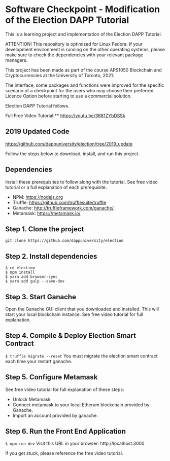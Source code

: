 # Software Checkpoint - Modification of the Election DAPP Tutorial
This is a learning project and implementation of the Election DAPP Tutorial.

ATTENTION! This repository is optimized for Linux Fedora. If your development environment is running on the other operating systems, please make sure to check the dependencies with your relevant package managers.

This project has been made as part of the course APS1050 Blockchain and Cryptocurrencies at the University of Toronto, 2021.

The interface, some packages and functions were improved for the specific scenario of a checkpoint for the users who may choose their preferred Licence Option before starting to use a commercial solution.

Election DAPP Tutorial follows.

Full Free Video Tutorial:**
https://youtu.be/3681ZYbDSSk

## 2019 Updated Code
https://github.com/dappuniversity/election/tree/2019_update

Follow the steps below to download, install, and run this project.

## Dependencies
Install these prerequisites to follow along with the tutorial. See free video tutorial or a full explanation of each prerequisite.
- NPM: https://nodejs.org
- Truffle: https://github.com/trufflesuite/truffle
- Ganache: http://truffleframework.com/ganache/
- Metamask: https://metamask.io/


## Step 1. Clone the project
`git clone https://github.com/dappuniversity/election`

## Step 2. Install dependencies
```
$ cd election
$ npm install
$ yarn add browser-sync
$ yarn add gulp --save-dev
```
## Step 3. Start Ganache
Open the Ganache GUI client that you downloaded and installed. This will start your local blockchain instance. See free video tutorial for full explanation.


## Step 4. Compile & Deploy Election Smart Contract
`$ truffle migrate --reset`
You must migrate the election smart contract each time your restart ganache.

## Step 5. Configure Metamask
See free video tutorial for full explanation of these steps:
- Unlock Metamask
- Connect metamask to your local Etherum blockchain provided by Ganache.
- Import an account provided by ganache.

## Step 6. Run the Front End Application
`$ npm run dev`
Visit this URL in your browser: http://localhost:3000

If you get stuck, please reference the free video tutorial.

